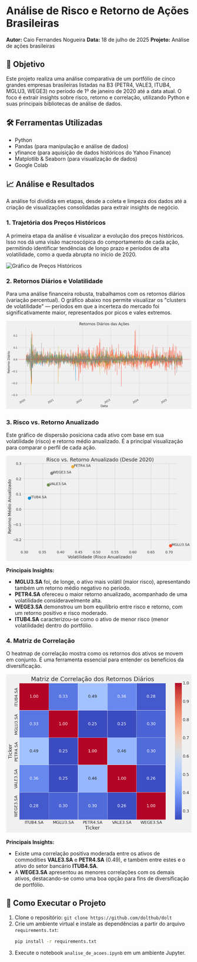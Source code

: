 # Análise de Risco e Retorno de Ações Brasileiras

**Autor:** Caio Fernandes Nogueira
**Data:** 18 de julho de 2025
**Projeto:** Análise de ações brasileiras

## 🎯 Objetivo
Este projeto realiza uma análise comparativa de um portfólio de cinco grandes empresas brasileiras listadas na B3 (PETR4, VALE3, ITUB4, MGLU3, WEGE3) no período de 1º de janeiro de 2020 até a data atual. O foco é extrair insights sobre risco, retorno e correlação, utilizando Python e suas principais bibliotecas de análise de dados.

## 🛠️ Ferramentas Utilizadas
* Python
* Pandas (para manipulação e análise de dados)
* yfinance (para aquisição de dados históricos do Yahoo Finance)
* Matplotlib & Seaborn (para visualização de dados)
* Google Colab

## 📈 Análise e Resultados

A análise foi dividida em etapas, desde a coleta e limpeza dos dados até a criação de visualizações consolidadas para extrair insights de negócio.

### 1. Trajetória dos Preços Históricos
A primeira etapa da análise é visualizar a evolução dos preços históricos. Isso nos dá uma visão macroscópica do comportamento de cada ação, permitindo identificar tendências de longo prazo e períodos de alta volatilidade, como a queda abrupta no início de 2020.

![Gráfico de Preços Históricos](grafico/precos_historico.png)

### 2. Retornos Diários e Volatilidade
Para uma análise financeira robusta, trabalhamos com os retornos diários (variação percentual). O gráfico abaixo nos permite visualizar os "clusters de volatilidade" — períodos em que a incerteza do mercado foi significativamente maior, representados por picos e vales extremos.

![Gráfico de Retornos Diários](graficos/retornos_diarios.png)

### 3. Risco vs. Retorno Anualizado
Este gráfico de dispersão posiciona cada ativo com base em sua volatilidade (risco) e retorno médio anualizado. É a principal visualização para comparar o perfil de cada ação.

![Gráfico de Risco vs. Retorno](graficos/risco_vs_retorno.png)

**Principais Insights:**
* **MGLU3.SA** foi, de longe, o ativo mais volátil (maior risco), apresentando também um retorno médio negativo no período.
* **PETR4.SA** ofereceu o maior retorno anualizado, acompanhado de uma volatilidade consideravelmente alta.
* **WEGE3.SA** demonstrou um bom equilíbrio entre risco e retorno, com um retorno positivo e risco moderado.
* **ITUB4.SA** caracterizou-se como o ativo de menor risco (menor volatilidade) dentro do portfólio.

### 4. Matriz de Correlação
O heatmap de correlação mostra como os retornos dos ativos se movem em conjunto. É uma ferramenta essencial para entender os benefícios da diversificação.

![Matriz de Correlação](graficos/matriz_correlacao.png)

**Principais Insights:**
* Existe uma correlação positiva moderada entre os ativos de commodities **VALE3.SA** e **PETR4.SA** (0.49), e também entre estes e o ativo do setor bancário **ITUB4.SA**.
* A **WEGE3.SA** apresentou as menores correlações com os demais ativos, destacando-se como uma boa opção para fins de diversificação de portfólio.

## 🚀 Como Executar o Projeto
1.  Clone o repositório: `git clone https://github.com/dolthub/dolt`
2.  Crie um ambiente virtual e instale as dependências a partir do arquivo `requirements.txt`:
    ```bash
    pip install -r requirements.txt
    ```
3.  Execute o notebook `analise_de_acoes.ipynb` em um ambiente Jupyter.
